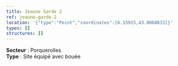 ```yaml
---
title: Jeaune Garde 2
ref: jeaune-garde-2
location: '{"type":"Point","coordinates":[6.15915,43.0068833]}'
types: []
structures: []
---
```


**Secteur** : Porquerolles  
**Type** : Site équipé avec bouée  


